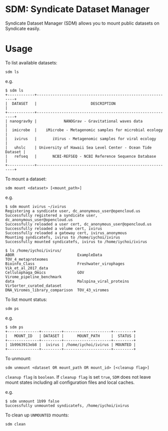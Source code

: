 # SDM: Syndicate Dataset Manager

Syndicate Dataset Manager (SDM) allows you to mount public datasets on Syndicate 
easily.

Usage
=====

To list available datasets:
```
sdm ls
```

e.g.
```
$ sdm ls
+------------+------------------------------------------------------------+
|  DATASET   |                        DESCRIPTION                         |
+------------+------------------------------------------------------------+
| nanograv9y |            NANOGrav - Gravitational waves data             |
|  imicrobe  |    iMicrobe - Metagenomic samples for microbial ecology    |
|   ivirus   |       iVirus - Metagenomic samples for viral ecology       |
|   uhslc    | University of Hawaii Sea Level Center - Ocean Tide Dataset |
|   refseq   |       NCBI-REFSEQ - NCBI Reference Sequence Database       |
+------------+------------------------------------------------------------+
```

To mount a dataset:
```
sdm mount <dataset> [<mount_path>]
```

e.g.
```
$ sdm mount ivirus ~/ivirus
Registering a syndicate user, dc_anonymous_user@opencloud.us
Successfully registered a syndicate user, dc_anonymous_user@opencloud.us
Successfully reloaded a user cert, dc_anonymous_user@opencloud.us
Successfully reloaded a volume cert, ivirus
Successfully reloaded a gateway cert, ivirus_anonymous
Mounting syndicatefs, ivirus to /home/iychoi/ivirus
Successfully mounted syndicatefs, ivirus to /home/iychoi/ivirus

$ ls /home/iychoi/ivirus/
ABOR                            ExampleData              TOV_4_metaproteomes
Bioinfo_Class                   Freshwater_virophages    Vik_et_al_2017_data
Cellulophaga_Omics              GOV                      Virome_pipeline_benchmark
data                            Malspina_viral_proteins  VirSorter_curated_dataset
DNA_Viromes_library_comparison  TOV_43_viromes
```

To list mount status:
```
sdm ps
```

e.g.
```
$ sdm ps
+--------------+---------+---------------------+---------+
|   MOUNT_ID   | DATASET |      MOUNT_PATH     |  STATUS |
+--------------+---------+---------------------+---------+
| 1b9963913eb8 |  ivirus | /home/iychoi/ivirus | MOUNTED |
+--------------+---------+---------------------+---------+
```

To unmount:
```
sdm unmount <dataset OR mount_path OR mount_id> [<cleanup flag>]
```

`cleanup flag` is `boolean`. If `cleanup flag` is set `true`, `SDM` does not 
leave mount states including all configuration files and local caches.

e.g.
```
$ sdm unmount 1b99 false
Successfully unmounted syndicatefs, /home/iychoi/ivirus
```

To clean up `UNMOUNTED` mounts:
```
sdm clean
```
